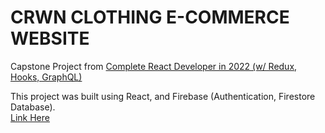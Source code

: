 # CRWN CLOTHING E-COMMERCE WEBSITE

Capstone Project from [Complete React Developer in 2022 (w/ Redux, Hooks, GraphQL)](https://www.udemy.com/course/complete-react-developer-zero-to-mastery/)

This project was built using React, and Firebase (Authentication, Firestore Database).   
[Link Here](https://crwnclothing-project.herokuapp.com/)
